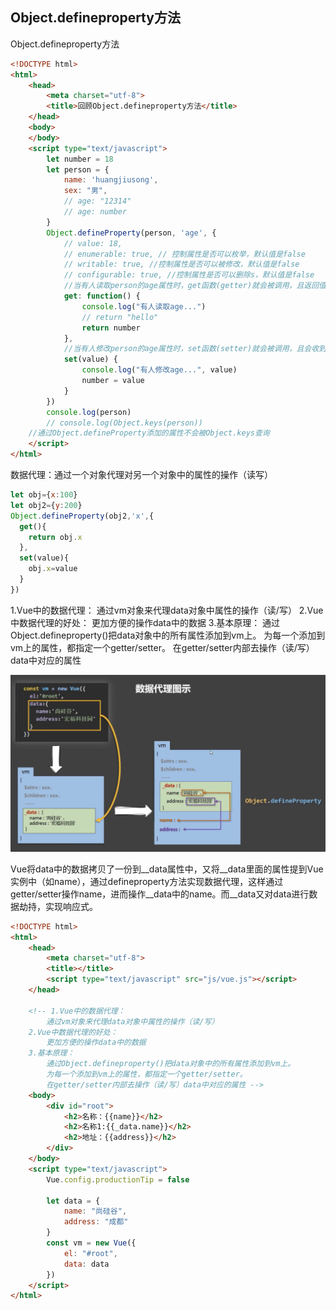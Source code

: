 ## Object.defineproperty方法

Object.defineproperty方法

```html
<!DOCTYPE html>
<html>
	<head>
		<meta charset="utf-8">
		<title>回顾Object.defineproperty方法</title>
	</head>
	<body>
	</body>
	<script type="text/javascript">
		let number = 18
		let person = {
			name: 'huangjiusong',
			sex: "男",
			// age: "12314"
			// age: number
		}
		Object.defineProperty(person, 'age', {
			// value: 18,
			// enumerable: true, // 控制属性是否可以枚举，默认值是false
			// writable: true, //控制属性是否可以被修改，默认值是false
			// configurable: true, //控制属性是否可以删除s，默认值是false
			//当有人读取person的age属性时，get函数(getter)就会被调用，且返回值就是age的值
			get: function() {
				console.log("有人读取age...")
				// return "hello"
				return number
			},
			//当有人修改person的age属性时，set函数(setter)就会被调用，且会收到具体的修改值
			set(value) {
				console.log("有人修改age...", value)
				number = value
			}
		})
		console.log(person)
		// console.log(Object.keys(person))
    //通过Object.defineProperty添加的属性不会被Object.keys查询
	</script>
</html>

```

数据代理：通过一个对象代理对另一个对象中的属性的操作（读写）

```javascript
let obj={x:100}
let obj2={y:200}
Object.defineProperty(obj2,'x',{
  get(){
    return obj.x
  },
  set(value){
    obj.x=value
  }
})
```

1.Vue中的数据代理：
		通过vm对象来代理data对象中属性的操作（读/写）
	2.Vue中数据代理的好处：
		更加方便的操作data中的数据
	3.基本原理：
		通过Object.defineproperty()把data对象中的所有属性添加到vm上。
		为每一个添加到vm上的属性，都指定一个getter/setter。
		在getter/setter内部去操作（读/写）data中对应的属性

![image-20221025201146670](./6.Vue%E6%A0%B8%E5%BF%83%20%E6%95%B0%E6%8D%AE%E4%BB%A3%E7%90%86.assets/image-20221025201146670-6699909.png)

Vue将data中的数据拷贝了一份到\_\_data属性中，又将\_\_data里面的属性提到Vue实例中（如name），通过defineproperty方法实现数据代理，这样通过getter/setter操作name，进而操作\_\_data中的name。而\_\_data又对data进行数据劫持，实现响应式。

```html
<!DOCTYPE html>
<html>
	<head>
		<meta charset="utf-8">
		<title></title>
		<script type="text/javascript" src="js/vue.js"></script>
	</head>

	<!-- 1.Vue中的数据代理：
		通过vm对象来代理data对象中属性的操作（读/写）
	2.Vue中数据代理的好处：
		更加方便的操作data中的数据
	3.基本原理：
		通过Object.defineproperty()把data对象中的所有属性添加到vm上。
		为每一个添加到vm上的属性，都指定一个getter/setter。
		在getter/setter内部去操作（读/写）data中对应的属性 -->
	<body>
		<div id="root">
			<h2>名称：{{name}}</h2>
			<h2>名称1:{{_data.name}}</h2>
			<h2>地址：{{address}}</h2>
		</div>
	</body>
	<script type="text/javascript">
		Vue.config.productionTip = false

		let data = {
			name: "尚硅谷",
			address: "成都"
		}
		const vm = new Vue({
			el: "#root",
			data: data
		})
	</script>
</html>

```

